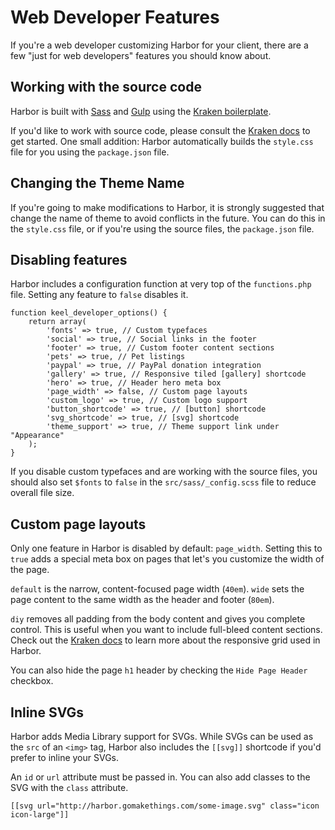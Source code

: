 # Web Developer Features

If you're a web developer customizing Harbor for your client, there are a few "just for web developers" features you should know about.

## Working with the source code

Harbor is built with [Sass](http://sass-lang.com/) and [Gulp](http://gulpjs.com/) using the [Kraken boilerplate](http://cferdinandi.github.io/kraken/).

If you'd like to work with source code, please consult the [Kraken docs](http://cferdinandi.github.io/kraken/) to get started. One small addition: Harbor automatically builds the `style.css` file for you using the `package.json` file.

## Changing the Theme Name

If you're going to make modifications to Harbor, it is strongly suggested that change the name of theme to avoid conflicts in the future. You can do this in the `style.css` file, or if you're using the source files, the `package.json` file.

## Disabling features

Harbor includes a configuration function at very top of the `functions.php` file. Setting any feature to `false` disables it.

```lang-php
function keel_developer_options() {
	return array(
		'fonts' => true, // Custom typefaces
		'social' => true, // Social links in the footer
		'footer' => true, // Custom footer content sections
		'pets' => true, // Pet listings
		'paypal' => true, // PayPal donation integration
		'gallery' => true, // Responsive tiled [gallery] shortcode
		'hero' => true, // Header hero meta box
		'page_width' => false, // Custom page layouts
		'custom_logo' => true, // Custom logo support
		'button_shortcode' => true, // [button] shortcode
		'svg_shortcode' => true, // [svg] shortcode
		'theme_support' => true, // Theme support link under "Appearance"
	);
}
```

If you disable custom typefaces and are working with the source files, you should also set `$fonts` to `false` in the `src/sass/_config.scss` file to reduce overall file size.

## Custom page layouts

Only one feature in Harbor is disabled by default: `page_width`. Setting this to `true` adds a special meta box on pages that let's you customize the width of the page.

`default` is the narrow, content-focused page width (`40em`). `wide` sets the page content to the same width as the header and footer (`80em`).

`diy` removes all padding from the body content and gives you complete control. This is useful when you want to include full-bleed content sections. Check out the [Kraken docs](http://cferdinandi.github.io/kraken/) to learn more about the responsive grid used in Harbor.

You can also hide the page `h1` header by checking the `Hide Page Header` checkbox.

## Inline SVGs

Harbor adds Media Library support for SVGs. While SVGs can be used as the `src` of an `<img>` tag, Harbor also includes the `[[svg]]` shortcode if you'd prefer to inline your SVGs.

An `id` or `url` attribute must be passed in. You can also add classes to the SVG with the `class` attribute.

```lang-php
[[svg url="http://harbor.gomakethings.com/some-image.svg" class="icon icon-large"]]
```